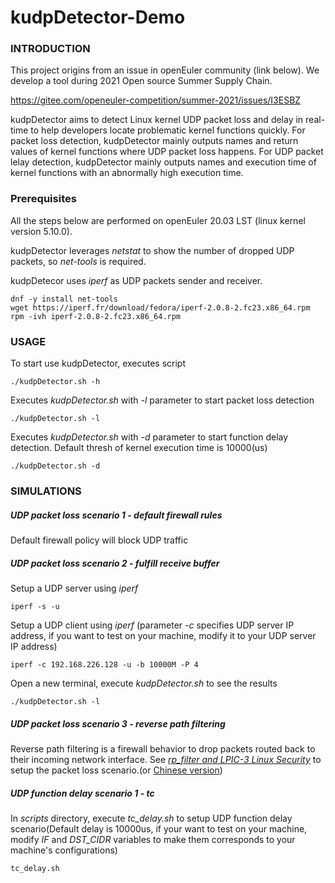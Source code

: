 # kudpDetector-Demo

### INTRODUCTION

This project origins from an issue in openEuler community (link below). We develop a tool during 2021 Open source Summer Supply Chain.

https://gitee.com/openeuler-competition/summer-2021/issues/I3ESBZ

kudpDetector aims to detect Linux kernel UDP packet loss and delay in real-time to help developers locate problematic kernel functions quickly. For packet loss detection, kudpDetector mainly outputs names and return values of kernel functions where UDP packet loss happens. For UDP packet lelay detection, kudpDetector mainly outputs names and execution time of kernel functions with an abnormally high execution time.

### Prerequisites

All the steps below are performed on openEuler 20.03 LST (linux kernel version 5.10.0).

kudpDetector leverages *netstat* to show the number of dropped UDP packets, so *net-tools* is required. 

kudpDetecor uses *iperf* as UDP packets sender and receiver.

```shell
dnf -y install net-tools
wget https://iperf.fr/download/fedora/iperf-2.0.8-2.fc23.x86_64.rpm
rpm -ivh iperf-2.0.8-2.fc23.x86_64.rpm
```

### USAGE

To start use kudpDetector, executes script
```shell
./kudpDetector.sh -h
```
Executes *kudpDetector.sh* with *-l* parameter to start packet loss detection

```shell
./kudpDetector.sh -l
```

Executes *kudpDetector.sh* with *-d* parameter to start function delay detection. Default thresh of kernel execution time is 10000(us)

```shell
./kudpDetector.sh -d
```

### SIMULATIONS

##### UDP packet loss scenario 1 - default firewall rules

Default firewall policy will block UDP traffic 

##### UDP packet loss scenario 2 - fulfill receive buffer

Setup a UDP server using *iperf*

```shell
iperf -s -u
```

Setup a UDP client using *iperf* (parameter *-c* specifies UDP server IP address, if you want to test on your machine, modify it to your UDP server IP address)

```
iperf -c 192.168.226.128 -u -b 10000M -P 4
```

Open a new terminal, execute *kudpDetector.sh* to see the results

```shell
./kudpDetector.sh -l
```

##### UDP packet loss scenario 3 - reverse path filtering

Reverse path filtering is a firewall behavior to drop packets routed back to their incoming network interface. See [*rp_filter and LPIC-3 Linux Security*](https://www.theurbanpenguin.com/rp_filter-and-lpic-3-linux-security/) to setup the packet loss scenario.(or [Chinese version](www.tinymema.cn))

##### UDP function delay scenario 1 - tc

In *scripts* directory, execute *tc_delay.sh* to setup UDP function delay scenario(Default delay is 10000us, if your want to test on your machine, modify *IF* and *DST_CIDR* variables to make them corresponds to your machine's configurations)

```
tc_delay.sh
```

